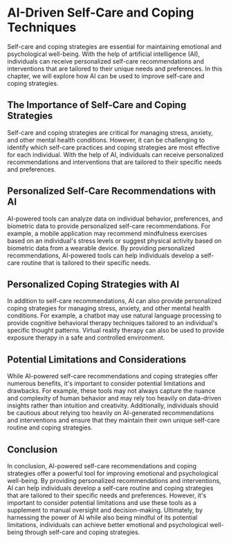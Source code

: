 AI-Driven Self-Care and Coping Techniques
=======================================================================================================

Self-care and coping strategies are essential for maintaining emotional and psychological well-being. With the help of artificial intelligence (AI), individuals can receive personalized self-care recommendations and interventions that are tailored to their unique needs and preferences. In this chapter, we will explore how AI can be used to improve self-care and coping strategies.

The Importance of Self-Care and Coping Strategies
-------------------------------------------------

Self-care and coping strategies are critical for managing stress, anxiety, and other mental health conditions. However, it can be challenging to identify which self-care practices and coping strategies are most effective for each individual. With the help of AI, individuals can receive personalized recommendations and interventions that are tailored to their specific needs and preferences.

Personalized Self-Care Recommendations with AI
----------------------------------------------

AI-powered tools can analyze data on individual behavior, preferences, and biometric data to provide personalized self-care recommendations. For example, a mobile application may recommend mindfulness exercises based on an individual's stress levels or suggest physical activity based on biometric data from a wearable device. By providing personalized recommendations, AI-powered tools can help individuals develop a self-care routine that is tailored to their specific needs.

Personalized Coping Strategies with AI
--------------------------------------

In addition to self-care recommendations, AI can also provide personalized coping strategies for managing stress, anxiety, and other mental health conditions. For example, a chatbot may use natural language processing to provide cognitive behavioral therapy techniques tailored to an individual's specific thought patterns. Virtual reality therapy can also be used to provide exposure therapy in a safe and controlled environment.

Potential Limitations and Considerations
----------------------------------------

While AI-powered self-care recommendations and coping strategies offer numerous benefits, it's important to consider potential limitations and drawbacks. For example, these tools may not always capture the nuance and complexity of human behavior and may rely too heavily on data-driven insights rather than intuition and creativity. Additionally, individuals should be cautious about relying too heavily on AI-generated recommendations and interventions and ensure that they maintain their own unique self-care routine and coping strategies.

Conclusion
----------

In conclusion, AI-powered self-care recommendations and coping strategies offer a powerful tool for improving emotional and psychological well-being. By providing personalized recommendations and interventions, AI can help individuals develop a self-care routine and coping strategies that are tailored to their specific needs and preferences. However, it's important to consider potential limitations and use these tools as a supplement to manual oversight and decision-making. Ultimately, by harnessing the power of AI while also being mindful of its potential limitations, individuals can achieve better emotional and psychological well-being through self-care and coping strategies.
